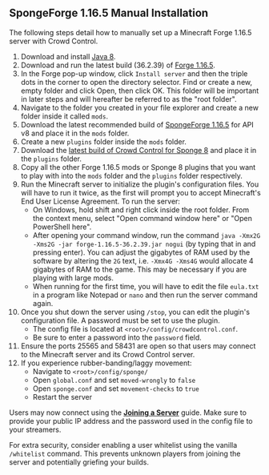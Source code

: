 ## SpongeForge 1.16.5 Manual Installation

The following steps detail how to manually set up a Minecraft Forge 1.16.5 server
with Crowd Control.

1. Download and install [Java 8](https://adoptium.net/temurin/releases/?version=8).
2. Download and run the latest build (36.2.39)
   of [Forge 1.16.5](https://files.minecraftforge.net/net/minecraftforge/forge/index_1.16.5.html).
3. In the Forge pop-up window, click `Install server` and then the triple dots in the corner to open
   the directory selector. Find or create a new, empty folder and click Open, then click OK. This
   folder will be important in later steps and will hereafter be referred to as the "root folder".
4. Navigate to the folder you created in your file explorer and create a new folder inside it
   called `mods`.
5. Download the latest recommended build of
   [SpongeForge 1.16.5](https://www.spongepowered.org/downloads/spongeforge?minecraft=1.16.5&offset=0)
   for API v8 and place it in the `mods` folder.
6. Create a new `plugins` folder inside the `mods` folder.
7. Download the
   [latest build of Crowd Control for Sponge 8](https://modrinth.com/mod/crowdcontrol/versions?l=sponge&g=1.16.5)
   and place it in the `plugins` folder.
8. Copy all the other Forge 1.16.5 mods or Sponge 8 plugins that you want to play with into the
   `mods` folder and the `plugins` folder respectively.
9. Run the Minecraft server to initialize the plugin's configuration files. You will have to run it
   twice, as the first will prompt you to accept Minecraft's End User License Agreement.
   To run the server:
    - On Windows, hold shift and right click inside the root folder. From the context menu, select
      "Open command window here" or "Open PowerShell here".
    - After opening your command window, run the
      command `java -Xmx2G -Xms2G -jar forge-1.16.5-36.2.39.jar nogui` (by typing that in and
      pressing enter). You can adjust the gigabytes of RAM used by the software by altering the `2G`
      text, i.e. `-Xmx4G -Xms4G` would allocate 4 gigabytes of RAM to the game. This may be
      necessary if you are playing with large mods.
    - When running for the first time, you will have to edit the file `eula.txt` in a program like
      Notepad or `nano` and then run the server command again.
10. Once you shut down the server using `/stop`, you can edit the plugin's configuration file. A
    password must be set to use the plugin.
    - The config file is located at `<root>/config/crowdcontrol.conf`.
    - Be sure to enter a password into the `password` field.
11. Ensure the ports 25565 and 58431 are open so that users may connect to the Minecraft server and
    its Crowd Control server.
12. If you experience rubber-banding/laggy movement:
     - Navigate to `<root>/config/sponge/`
     - Open `global.conf` and set `moved-wrongly` to `false`
     - Open `sponge.conf` and set `movement-checks` to `true`
     - Restart the server

Users may now connect using the [**Joining a Server**](sponge_8_joining_a_server.md) guide. Make
sure to provide your public IP address and the password used in the config file to your streamers.

For extra security, consider enabling a user whitelist using the vanilla `/whitelist` command. This
prevents unknown players from joining the server and potentially griefing your builds.
